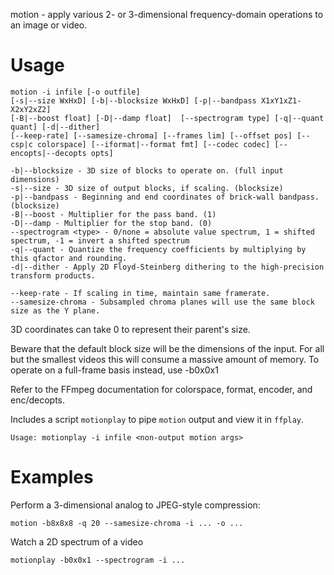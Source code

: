  motion - apply various 2- or 3-dimensional frequency-domain operations to an image or video.

# Usage

	motion -i infile [-o outfile]
	[-s|--size WxHxD] [-b|--blocksize WxHxD] [-p|--bandpass X1xY1xZ1-X2xY2xZ2]
	[-B|--boost float] [-D|--damp float]  [--spectrogram type] [-q|--quant quant] [-d|--dither]
	[--keep-rate] [--samesize-chroma] [--frames lim] [--offset pos] [--csp|c colorspace] [--iformat|--format fmt] [--codec codec] [--encopts|--decopts opts]

	-b|--blocksize - 3D size of blocks to operate on. (full input dimensions)
	-s|--size - 3D size of output blocks, if scaling. (blocksize)
	-p|--bandpass - Beginning and end coordinates of brick-wall bandpass. (blocksize)
	-B|--boost - Multiplier for the pass band. (1)
	-D|--damp - Multiplier for the stop band. (0)
	--spectrogram <type> - 0/none = absolute value spectrum, 1 = shifted spectrum, -1 = invert a shifted spectrum
	-q|--quant - Quantize the frequency coefficients by multiplying by this qfactor and rounding.
	-d|--dither - Apply 2D Floyd-Steinberg dithering to the high-precision transform products.

	--keep-rate - If scaling in time, maintain same framerate.
	--samesize-chroma - Subsampled chroma planes will use the same block size as the Y plane.

3D coordinates can take 0 to represent their parent's size.

Beware that the default block size will be the dimensions of the input. For all but the smallest videos this will consume a massive amount of memory. To operate on a full-frame basis instead, use -b0x0x1

Refer to the FFmpeg documentation for colorspace, format, encoder, and enc/decopts.

Includes a script `motionplay` to pipe `motion` output and view it in `ffplay`.
	
	Usage: motionplay -i infile <non-output motion args>

# Examples

Perform a 3-dimensional analog to JPEG-style compression:
	
	motion -b8x8x8 -q 20 --samesize-chroma -i ... -o ...

Watch a 2D spectrum of a video

	motionplay -b0x0x1 --spectrogram -i ...
	
